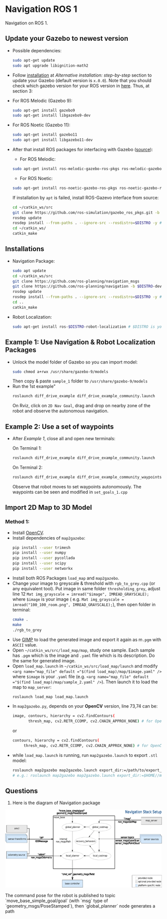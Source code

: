 # Navigation ROS 1
Navigation on ROS 1.

## Update your Gazebo to newest version
* Possible dependencies:
  ```sh
  sudo apt-get update
  sudo apt upgrade libignition-math2
  ```
* Follow [installation](https://classic.gazebosim.org/tutorials?tut=install_ubuntu) at *Alternative installation: step-by-step* section to update your Gazebo (default version is `x.0.0`). Note that you should check which gazebo version for your ROS version in [here](https://classic.gazebosim.org/tutorials?tut=ros_wrapper_versions&cat=connect_ros). Thus, at section 3: 

* For ROS Melodic (Gazebo 9):
  ```sh
  sudo apt-get install gazebo9
  sudo apt-get install libgazebo9-dev
  ```
* For ROS Noetic (Gazebo 11):
  ```sh
  sudo apt-get install gazebo11
  sudo apt-get install libgazebo11-dev
  ```
* After that install ROS packages for interfacing with Gazebo ([source](https://classic.gazebosim.org/tutorials?tut=ros_installing&cat=connect_ros)):

  * For ROS Melodic:
  
  ```sh
  sudo apt-get install ros-melodic-gazebo-ros-pkgs ros-melodic-gazebo-ros-control
  ```
  
  * For ROS Noetic:
  ```sh
  sudo apt-get install ros-noetic-gazebo-ros-pkgs ros-noetic-gazebo-ros-control
  ```
  
  If installation by `apt` is failed, install ROS-Gazevo interface from source:
  ```sh
  cd ~/catkin_ws/src
  git clone https://github.com/ros-simulation/gazebo_ros_pkgs.git -b $DISTRO-devel # $DISTRO is your ROS version, e.g.: melodic-devel
  rosdep update
  rosdep install --from-paths . --ignore-src --rosdistro=$DISTRO -y # $DISTRO is your ROS version, e.g.: melodic-devel
  cd ~/catkin_ws/
  catkin_make
  ```
  
## Installations
* Navigation Package:
  ```sh
  sudo apt update
  cd ~/catkin_ws/src
  git clone https://github.com/ros-planning/navigation_msgs
  git clone https://github.com/ros-planning/navigation -b $DISTRO-devel # $DISTRO is your ROS version, e.g.: melodic-devel
  rosdep update
  rosdep install --from-paths . --ignore-src --rosdistro=$DISTRO -y # $DISTRO is your ROS version, e.g.: melodic-devel
  cd ..
  catkin_make
  ```
* Robot Localization:
  ```sh
  sudo apt-get install ros-$DISTRO-robot-localization # $DISTRO is your ROS version, e.g.: ros-melodic-robot-localization
  ```
  
## Example 1: Use Navigation & Robot Localization Packages
* Unlock the model folder of Gazebo so you can import model:
  ```sh
  sudo chmod a+rwx /usr/share/gazebo-9/models
  ```
  Then copy & paste `sample_1` folder to `/usr/share/gazebo-9/models`
* Run the 1st example"
  ```sh
  roslaunch diff_drive_example diff_drive_example_community.launch 
  ```
  On Rviz, click on `2D Nav Goal`, drag and drop on nearby zone of the robot and observe the autonomous navigation.

## Example 2: Use a set of waypoints
* After *Example 1*, close all and open new terminals:

  On Terminal 1:
  ```sh
  roslaunch diff_drive_example diff_drive_example_community.launch 
  ```
  On Terminal 2:
  ```sh
  roslaunch diff_drive_example diff_drive_example_community_waypoints.launch 
  ```
  Observe that robot moves to set waypoints autonomously. The waypoints can be seen and modified in `set_goals_1.cpp`
  
## Import 2D Map to 3D Model

### Method 1:
* Install [OpenCV](https://docs.opencv.org/4.x/d7/d9f/tutorial_linux_install.html).
* Install dependencies of `map2gazebo`:
  ```sh
  pip install --user trimesh
  pip install --user numpy
  pip install --user pycollada
  pip install --user scipy
  pip install --user networkx
  ```
* Install both ROS Packages `load_map` and `map2gazebo`.
* Change your image to greyscale & threshold with `rgb_to_grey.cpp` (or any equivalent tool). Put image in same folder `thresholding_grey`, adjust line 12 `Mat img_grayscale = imread("$image", IMREAD_GRAYSCALE);` where `$image` is your image ( e.g. `Mat img_grayscale = imread("100_100_room.png", IMREAD_GRAYSCALE);`), then open folder in terminal:
  ```sh
  cmake .
  make
  ./rgb_to_grey
  ```
* Use [GIMP](https://www.gimp.org/) to load the generated image and export it again as m`.pgm` with `ASCII` value. 
* Open `~/catkin_ws/src/load_map/map`, study one sample. Each sample has `.pgm` which is the image and `.yaml` file which is its description. Do the same for generated image.
* Open `load_map.launch` in `~/catkin_ws/src/load_map/launch` and modify `<arg name="map_file" default ="$(find load_map)/map/$image.yaml" />` where `$image` is your `.yaml` file (e.g. `<arg name="map_file" default ="$(find load_map)/map/sample_2.yaml" />`). Then launch it to load the map to `map_server`:
  ```sh
  roslaunch load_map load_map.launch
  ```
* In `map2gazebo.py`, depends on your **OpenCV** version, line 73,74 can be:
  ```sh
  image, contours, hierarchy = cv2.findContours(
         thresh_map, cv2.RETR_CCOMP, cv2.CHAIN_APPROX_NONE) # for OpenCV 2
  ```
  or
    ```sh
  contours, hierarchy = cv2.findContours(
         thresh_map, cv2.RETR_CCOMP, cv2.CHAIN_APPROX_NONE) # for OpenCV 3 or above
  ```
* while `load_map.launch` is running, run `map2gazebo.launch` to export `.stl` model:
  ```sh
  roslaunch map2gazebo map2gazebo.launch export_dir:=/path/to/export_dir # Export to a selected folder "/path/to/export_dir"
  # e.g.: roslaunch map2gazebo map2gazebo.launch export_dir:=$HOME//maps
  ```
## Questions
1. Here is the diagram of Navigation package
<p align="center">
  <img width="600" height="250" src="./images/nav_stack.png">
</p>
The command pose for the robot is published to topic `move_base_simple_goal/goal` (with `msg` type of `geometry_msgs/PoseStamped`), then `global_planner` node generates a path 
